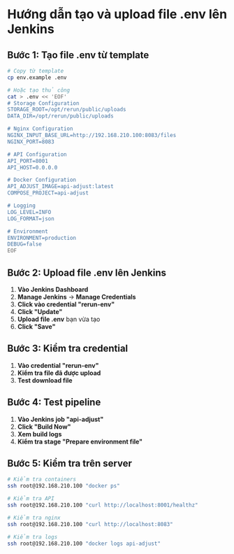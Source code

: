 # Hướng dẫn tạo và upload file .env lên Jenkins

## Bước 1: Tạo file .env từ template

```bash
# Copy từ template
cp env.example .env

# Hoặc tạo thủ công
cat > .env << 'EOF'
# Storage Configuration
STORAGE_ROOT=/opt/rerun/public/uploads
DATA_DIR=/opt/rerun/public/uploads

# Nginx Configuration
NGINX_INPUT_BASE_URL=http://192.168.210.100:8083/files
NGINX_PORT=8083

# API Configuration
API_PORT=8001
API_HOST=0.0.0.0

# Docker Configuration
API_ADJUST_IMAGE=api-adjust:latest
COMPOSE_PROJECT=api-adjust

# Logging
LOG_LEVEL=INFO
LOG_FORMAT=json

# Environment
ENVIRONMENT=production
DEBUG=false
EOF
```

## Bước 2: Upload file .env lên Jenkins

1. **Vào Jenkins Dashboard**
2. **Manage Jenkins** → **Manage Credentials**
3. **Click vào credential "rerun-env"**
4. **Click "Update"**
5. **Upload file .env** bạn vừa tạo
6. **Click "Save"**

## Bước 3: Kiểm tra credential

1. **Vào credential "rerun-env"**
2. **Kiểm tra file đã được upload**
3. **Test download file**

## Bước 4: Test pipeline

1. **Vào Jenkins job "api-adjust"**
2. **Click "Build Now"**
3. **Xem build logs**
4. **Kiểm tra stage "Prepare environment file"**

## Bước 5: Kiểm tra trên server

```bash
# Kiểm tra containers
ssh root@192.168.210.100 "docker ps"

# Kiểm tra API
ssh root@192.168.210.100 "curl http://localhost:8001/healthz"

# Kiểm tra nginx
ssh root@192.168.210.100 "curl http://localhost:8083"

# Kiểm tra logs
ssh root@192.168.210.100 "docker logs api-adjust"
```
